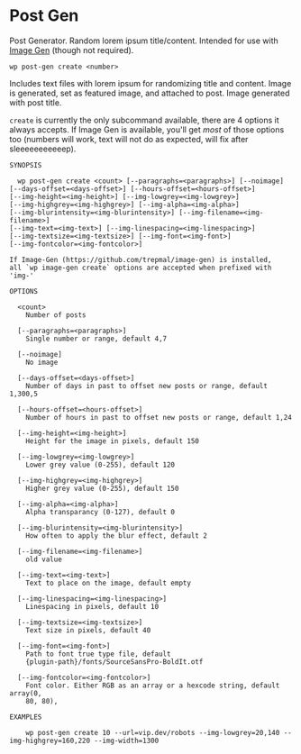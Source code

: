 Post Gen
========

Post Generator. Random lorem ipsum title/content. Intended for use with [Image Gen](https://github.com/trepmal/image-gen/) (though not required).

```
wp post-gen create <number>
```

Includes text files with lorem ipsum for randomizing title and content. Image is generated, set as featured image, and attached to post. Image generated with post title.

`create` is currently the only subcommand available, there are 4 options it always accepts. If Image Gen is available, you'll get *most* of those options too (numbers will work, text will not do as expected, will fix after sleeeeeeeeeeep).

```
SYNOPSIS

  wp post-gen create <count> [--paragraphs=<paragraphs>] [--noimage]
[--days-offset=<days-offset>] [--hours-offset=<hours-offset>]
[--img-height=<img-height>] [--img-lowgrey=<img-lowgrey>]
[--img-highgrey=<img-highgrey>] [--img-alpha=<img-alpha>]
[--img-blurintensity=<img-blurintensity>] [--img-filename=<img-filename>]
[--img-text=<img-text>] [--img-linespacing=<img-linespacing>]
[--img-textsize=<img-textsize>] [--img-font=<img-font>]
[--img-fontcolor=<img-fontcolor>]

If Image-Gen (https://github.com/trepmal/image-gen) is installed,
all `wp image-gen create` options are accepted when prefixed with 'img-'

OPTIONS

  <count>
    Number of posts

  [--paragraphs=<paragraphs>]
    Single number or range, default 4,7

  [--noimage]
    No image

  [--days-offset=<days-offset>]
    Number of days in past to offset new posts or range, default 1,300,5

  [--hours-offset=<hours-offset>]
    Number of hours in past to offset new posts or range, default 1,24

  [--img-height=<img-height>]
    Height for the image in pixels, default 150

  [--img-lowgrey=<img-lowgrey>]
    Lower grey value (0-255), default 120

  [--img-highgrey=<img-highgrey>]
    Higher grey value (0-255), default 150

  [--img-alpha=<img-alpha>]
    Alpha transparancy (0-127), default 0

  [--img-blurintensity=<img-blurintensity>]
    How often to apply the blur effect, default 2

  [--img-filename=<img-filename>]
    old value

  [--img-text=<img-text>]
    Text to place on the image, default empty

  [--img-linespacing=<img-linespacing>]
    Linespacing in pixels, default 10

  [--img-textsize=<img-textsize>]
    Text size in pixels, default 40

  [--img-font=<img-font>]
    Path to font true type file, default
    {plugin-path}/fonts/SourceSansPro-BoldIt.otf

  [--img-fontcolor=<img-fontcolor>]
    Font color. Either RGB as an array or a hexcode string, default array(0,
    80, 80),

EXAMPLES

    wp post-gen create 10 --url=vip.dev/robots --img-lowgrey=20,140 --img-highgrey=160,220 --img-width=1300
```